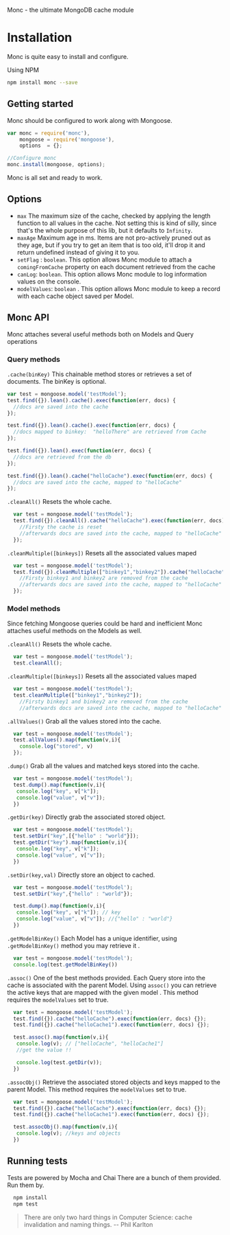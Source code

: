 Monc - the ultimate MongoDB cache module

# Installation
Monc is quite easy to install and configure.

Using NPM
```bash
npm install monc --save
```


## Getting started
Monc should be configured to work along with Mongoose.

```javascript
var monc = require('monc'),
    mongoose = require('mongoose'),
    options  = {};

//Configure monc
monc.install(mongoose, options);
```

Monc is all set and ready to work.

## Options
* `max` The maximum size of the cache, checked by applying the length
  function to all values in the cache.  Not setting this is kind of
  silly, since that's the whole purpose of this lib, but it defaults
  to `Infinity`.
* `maxAge` Maximum age in ms.  Items are not pro-actively pruned out
  as they age, but if you try to get an item that is too old, it'll
  drop it and return undefined instead of giving it to you.
* `setFlag` : `boolean`. This option allows Monc module to attach a `comingFromCache` property on
  each document retrieved from the cache
* `canLog`: `boolean`. This option allows Monc module to log information values on the console.
* `modelValues`: `boolean` . This option allows Monc module to keep a record with each cache object saved per Model.

## Monc API

Monc attaches several useful methods both on Models and Query operations

### Query methods

`.cache(binKey)` This chainable method stores or retrieves a set of documents.
The binKey is optional.

```javascript
var test = mongoose.model('testModel');
test.find({}).lean().cache().exec(function(err, docs) {
  //docs are saved into the cache  
});

test.find({}).lean().cache().exec(function(err, docs) {
  //docs mapped to binkey:  "helloThere" are retrieved from Cache
});

test.find({}).lean().exec(function(err, docs) {
  //docs are retrieved from the db
});

test.find({}).lean().cache("helloCache").exec(function(err, docs) {
  //docs are saved into the cache, mapped to "helloCache"
});

```

`.cleanAll()` Resets the whole cache.
```javascript
  var test = mongoose.model('testModel');
  test.find({}).cleanAll().cache("helloCache").exec(function(err, docs) {
    //Firsty the cache is reset
    //afterwards docs are saved into the cache, mapped to "helloCache"
  });
```

`.cleanMultiple([binkeys])` Resets all the associated values maped
```javascript
  var test = mongoose.model('testModel');
  test.find({}).cleanMultiple(["binkey1","binkey2"]).cache("helloCache").exec(function(err, docs) {
    //Firsty binkey1 and binkey2 are removed from the cache
    //afterwards docs are saved into the cache, mapped to "helloCache"
  });
```
### Model methods

Since fetching Mongoose queries could be hard and inefficient Monc attaches useful methods on the Models as well.


`.cleanAll()` Resets the whole cache.
```javascript
  var test = mongoose.model('testModel');
  test.cleanAll();
```

`.cleanMultiple([binkeys])` Resets all the associated values maped
```javascript
  var test = mongoose.model('testModel');
  test.cleanMultiple(["binkey1","binkey2"]);
    //Firsty binkey1 and binkey2 are removed from the cache
    //afterwards docs are saved into the cache, mapped to "helloCache"
```


`.allValues()` Grab all the values stored into the cache.
```javascript
  var test = mongoose.model('testModel');
  test.allValues().map(function(v,i){
    console.log("stored", v)
  });
```

`.dump()` Grab all the values and matched keys stored into the cache.
```javascript
  var test = mongoose.model('testModel');
  test.dump().map(function(v,i){
   console.log("key", v["k"]);
   console.log("value", v["v"]);
  })
```

`.getDir(key)` Directly grab the associated stored object.
```javascript
  var test = mongoose.model('testModel');
  test.setDir("key",[{"hello" : "world"}]);
  test.getDir("key").map(function(v,i){
   console.log("key", v["k"]);
   console.log("value", v["v"]);
  })
```

`.setDir(key,val)` Directly store an object to cached.
```javascript
  var test = mongoose.model('testModel');
  test.setDir("key",{"hello" : "world"});

  test.dump().map(function(v,i){
   console.log("key", v["k"]); // key
   console.log("value", v["v"]); //{"hello" : "world"}
  })
```

`.getModelBinKey()` Each Model has a unique identifier, using `.getModelBinKey()` method you may retrieve it .
```javascript
  var test = mongoose.model('testModel');
  console.log(test.getModelBinKey())
```

`.assoc()` One of the best methods provided. Each Query store into the cache is associated with the parent Model. Using `assoc()` you can retrieve the active keys that are mapped with the given model . This method requires the `modelValues` set to true.
```javascript
  var test = mongoose.model('testModel');
  test.find({}).cache("helloCache").exec(function(err, docs) {});
  test.find({}).cache("helloCache1").exec(function(err, docs) {});

  test.assoc().map(function(v,i){
   console.log(v); // ["helloCache", "helloCache1"]
   //get the value !!

   console.log(test.getDir(v));
  })
```


`.assocObj()` Retrieve the associated stored objects and keys mapped to the parent Model. This method requires the `modelValues` set to true.
```javascript
  var test = mongoose.model('testModel');
  test.find({}).cache("helloCache").exec(function(err, docs) {});
  test.find({}).cache("helloCache1").exec(function(err, docs) {});

  test.assocObj().map(function(v,i){
   console.log(v); //keys and objects
  })
```

## Running tests
Tests are powered by Mocha and Chai
There are a bunch of them provided. Run them by.

```bash
  npm install
  npm test
```


>There are only two hard things in Computer Science: cache invalidation and naming things. -- Phil Karlton

